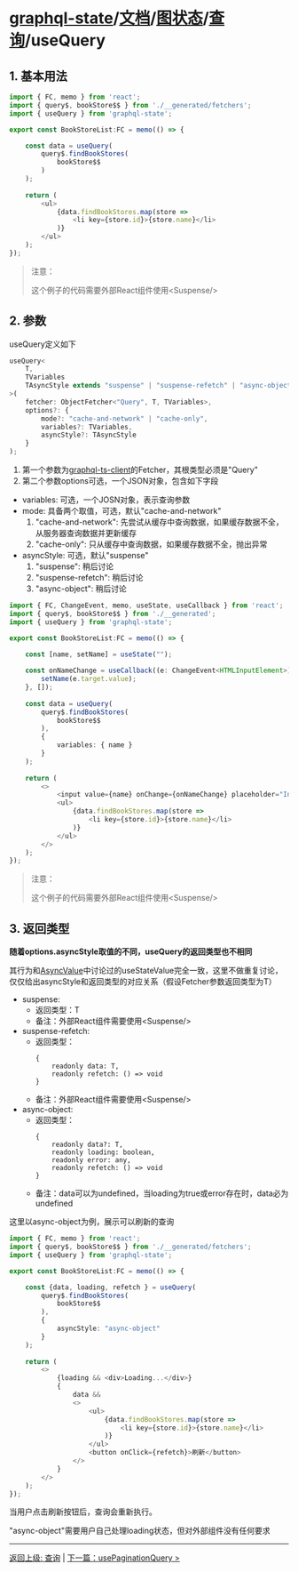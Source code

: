 # [graphql-state](https://github.com/babyfish-ct/graphql-state)/[文档](../../README_zh_CN.md)/[图状态](../README_zh_CN.md)/[查询](./README_zh_CN.md)/useQuery

## 1. 基本用法

```ts
import { FC, memo } from 'react';
import { query$, bookStore$$ } from './__generated/fetchers';
import { useQuery } from 'graphql-state';

export const BookStoreList:FC = memo(() => {

    const data = useQuery(
        query$.findBookStores(
            bookStore$$
        )
    );
    
    return (
        <ul>
            {data.findBookStores.map(store =>
                <li key={store.id}>{store.name}</li>
            )}
        </ul>
    );
});
```
> 注意：
>
> 这个例子的代码需要外部React组件使用&lt;Suspense/&gt;

## 2. 参数
useQuery定义如下
```ts
useQuery<
    T, 
    TVariables
    TAsyncStyle extends "suspense" | "suspense-refetch" | "async-object" = "suspense"
>(
    fetcher: ObjectFetcher<"Query", T, TVariables>,
    options?: {
        mode?: "cache-and-network" | "cache-only",
        variables?: TVariables,
        asyncStyle?: TAsyncStyle
    }
);
```
1. 第一个参数为[graphql-ts-client](https://github.com/babyfish-ct/graphql-ts-client)的Fetcher，其根类型必须是"Query"
2. 第二个参数options可选，一个JSON对象，包含如下字段
  - variables: 可选，一个JOSN对象，表示查询参数
  - mode: 具备两个取值，可选，默认"cache-and-network"
    1. "cache-and-network": 先尝试从缓存中查询数据，如果缓存数据不全，从服务器查询数据并更新缓存
    2. "cache-only": 只从缓存中查询数据，如果缓存数据不全，抛出异常
  - asyncStyle: 可选，默认"suspense"
    1. "suspense": 稍后讨论
    2. "suspense-refetch": 稍后讨论
    3. "async-object": 稍后讨论
    
```ts
import { FC, ChangeEvent, memo, useState, useCallback } from 'react';
import { query$, bookStore$$ } from './__generated';
import { useQuery } from 'graphql-state';

export const BookStoreList:FC = memo(() => {

    const [name, setName] = useState("");
    
    const onNameChange = useCallback((e: ChangeEvent<HTMLInputElement>) => {
        setName(e.target.value);
    }, []);
    
    const data = useQuery(
        query$.findBookStores(
            bookStore$$
        ),
        { 
            variables: { name } 
        }
    );
    
    return (
        <>
            <input value={name} onChange={onNameChange} placeholder="Input name to filter rows..."/>
            <ul>
                {data.findBookStores.map(store =>
                    <li key={store.id}>{store.name}</li>
                )}
            </ul>
        </>
    );
});
```
> 注意：
>
> 这个例子的代码需要外部React组件使用&lt;Suspense/&gt;

## 3. 返回类型

**随着options.asyncStyle取值的不同，useQuery的返回类型也不相同**

其行为和[AsyncValue](../../simple-state/async_zh_CN.md)中讨论过的useStateValue完全一致，这里不做重复讨论，仅仅给出asyncStyle和返回类型的对应关系（假设Fetcher参数返回类型为T）

- suspense:
  - 返回类型：T
  - 备注：外部React组件需要使用&lt;Suspense/&gt;
- suspense-refetch:
  - 返回类型：
    ```
    {
        readonly data: T,
        readonly refetch: () => void
    }
    ```
  - 备注：外部React组件需要使用&lt;Suspense/&gt;
- async-object:
  - 返回类型：
    ```
    {
        readonly data?: T,
        readonly loading: boolean,
        readonly error: any,
        readonly refetch: () => void
    }
    ```
  - 备注：data可以为undefined，当loading为true或error存在时，data必为undefined
  
这里以async-object为例，展示可以刷新的查询

```ts
import { FC, memo } from 'react';
import { query$, bookStore$$ } from './__generated/fetchers';
import { useQuery } from 'graphql-state';

export const BookStoreList:FC = memo(() => {

    const {data, loading, refetch } = useQuery(
        query$.findBookStores(
            bookStore$$
        ),
        {
            asyncStyle: "async-object"
        }
    );
    
    return (
        <>
            {loading && <div>Loading...</div>}
            {
                data &&
                <>
                    <ul>
                        {data.findBookStores.map(store =>
                            <li key={store.id}>{store.name}</li>
                        )}
                    </ul>
                    <button onClick={refetch}>刷新</button>
                </>
            }
        </>
    );
});
```
当用户点击刷新按钮后，查询会重新执行。

"async-object"需要用户自己处理loading状态，但对外部组件没有任何要求

----------------------------

[返回上级: 查询](./README_zh_CN.md) | [下一篇：usePaginationQuery >](./usePaginationQuery_zh_CN.md)
